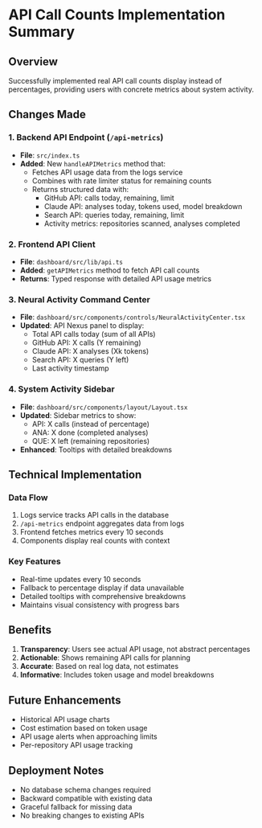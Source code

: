 # API Call Counts Implementation Summary

## Overview
Successfully implemented real API call counts display instead of percentages, providing users with concrete metrics about system activity.

## Changes Made

### 1. Backend API Endpoint (`/api-metrics`)
- **File**: `src/index.ts`
- **Added**: New `handleAPIMetrics` method that:
  - Fetches API usage data from the logs service
  - Combines with rate limiter status for remaining counts
  - Returns structured data with:
    - GitHub API: calls today, remaining, limit
    - Claude API: analyses today, tokens used, model breakdown
    - Search API: queries today, remaining, limit
    - Activity metrics: repositories scanned, analyses completed

### 2. Frontend API Client
- **File**: `dashboard/src/lib/api.ts`
- **Added**: `getAPIMetrics` method to fetch API call counts
- **Returns**: Typed response with detailed API usage metrics

### 3. Neural Activity Command Center
- **File**: `dashboard/src/components/controls/NeuralActivityCenter.tsx`
- **Updated**: API Nexus panel to display:
  - Total API calls today (sum of all APIs)
  - GitHub API: X calls (Y remaining)
  - Claude API: X analyses (Xk tokens)
  - Search API: X queries (Y left)
  - Last activity timestamp

### 4. System Activity Sidebar
- **File**: `dashboard/src/components/layout/Layout.tsx`
- **Updated**: Sidebar metrics to show:
  - API: X calls (instead of percentage)
  - ANA: X done (completed analyses)
  - QUE: X left (remaining repositories)
- **Enhanced**: Tooltips with detailed breakdowns

## Technical Implementation

### Data Flow
1. Logs service tracks API calls in the database
2. `/api-metrics` endpoint aggregates data from logs
3. Frontend fetches metrics every 10 seconds
4. Components display real counts with context

### Key Features
- Real-time updates every 10 seconds
- Fallback to percentage display if data unavailable
- Detailed tooltips with comprehensive breakdowns
- Maintains visual consistency with progress bars

## Benefits
1. **Transparency**: Users see actual API usage, not abstract percentages
2. **Actionable**: Shows remaining API calls for planning
3. **Accurate**: Based on real log data, not estimates
4. **Informative**: Includes token usage and model breakdowns

## Future Enhancements
- Historical API usage charts
- Cost estimation based on token usage
- API usage alerts when approaching limits
- Per-repository API usage tracking

## Deployment Notes
- No database schema changes required
- Backward compatible with existing data
- Graceful fallback for missing data
- No breaking changes to existing APIs
